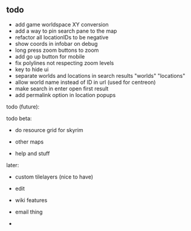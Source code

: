 
## todo

- add game worldspace XY conversion
- add a way to pin search pane to the map
- refactor all locationIDs to be negative
- show coords in infobar on debug
- long press zoom buttons to zoom
- add go up button for mobile
- fix polylines not respecting zoom levels
- key to hide ui
- separate worlds and locations in search results "worlds" "locations"
- allow world name instead of ID in url (used for centreon)
- make search in enter open first result
- add permalink option in location popups



todo (future):

todo beta:

- do resource grid for skyrim

- other maps
- help and stuff

later:

- custom tilelayers (nice to have)
- edit
- wiki features

- email thing
-
